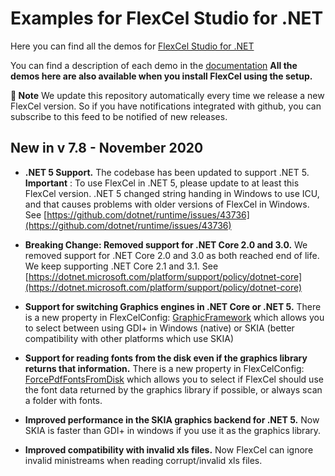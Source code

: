 ﻿# Examples for FlexCel Studio for .NET

Here you can find all the demos for [FlexCel Studio for .NET](http://www.tmssoftware.com/site/flexcelnet.asp)

You can find a description of each demo in the [documentation](https://doc.tmssoftware.com/flexcel/net/index.html)
**All the demos here are also available when you install FlexCel using the setup.**

**:book: Note** We update this repository automatically every time we release a new FlexCel version. So if you have notifications integrated with github, you can subscribe to this feed to be notified of new releases.


## New in v 7.8 - November 2020


- **.NET 5 Support.** The codebase has been updated to support .NET 5. **Important** :  To use FlexCel in .NET 5, please update to at least this FlexCel version. .NET 5 changed string handing in Windows to use ICU, and that causes problems with older versions of FlexCel in Windows. See [https://github.com/dotnet/runtime/issues/43736](https://github.com/dotnet/runtime/issues/43736)

- **Breaking Change: Removed support for .NET Core 2.0 and 3.0.** We removed support for .NET Core 2.0 and 3.0 as both reached end of life. We keep supporting .NET Core 2.1 and 3.1. See   [https://dotnet.microsoft.com/platform/support/policy/dotnet-core](https://dotnet.microsoft.com/platform/support/policy/dotnet-core)

- **Support for switching Graphics engines in .NET Core or .NET 5.** There is a new property in FlexCelConfig: [GraphicFramework](https://doc.tmssoftware.com/flexcel/net/api/FlexCel.Core/FlexCelConfig/GraphicFramework) which allows you to select between using GDI+ in Windows (native) or SKIA (better compatibility with other platforms which use SKIA)

- **Support for reading fonts from the disk even if the graphics library returns that information.** There is a new property in FlexCelConfig: [ForcePdfFontsFromDisk](https://doc.tmssoftware.com/flexcel/net/api/FlexCel.Core/FlexCelConfig/ForcePdfFontsFromDisk) which allows you to select if FlexCel should use the font data returned by the graphics library if possible, or always scan a folder with fonts.

- **Improved performance in the SKIA graphics backend for .NET 5.** Now SKIA is faster than GDI+ in windows if you use it as the graphics library.

- **Improved compatibility with invalid xls files.** Now FlexCel can ignore invalid ministreams when reading corrupt/invalid xls files.

